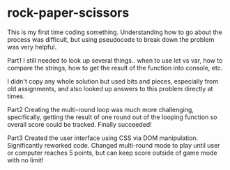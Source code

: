# rock-paper-scissors

This is my first time coding something.
Understanding how to go about the process was difficult,
but using pseudocode to break down the problem was very helpful.

Part1 
I still needed to look up several things.. when to use let vs var, how to compare the strings, how to get the result of the function into console, etc.

I didn't copy any whole solution but used bits and pieces, especially
from old assignments, and also looked up answers to this problem directly 
at times. 

Part2
Creating the multi-round loop was much more challenging, specifically,
getting the result of one round out of the looping function so overall score
could be tracked. Finally succeeded!

Part3
Created the user interface using CSS via DOM manipulation. Significantly reworked code. Changed multi-round mode to play until user or computer reaches 5 points, but can keep score outside of game mode with no limit!

